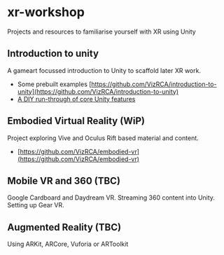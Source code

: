 # xr-workshop
Projects and resources to familiarise yourself with XR using Unity

## Introduction to unity

A gameart focussed introduction to Unity to scaffold later XR work. 

+ Some prebuilt examples [https://github.com/VizRCA/introduction-to-unity](https://github.com/VizRCA/introduction-to-unity)
+ [A DIY run-through of core Unity features](./Instructions.md)

## Embodied Virtual Reality (WiP)

Project exploring Vive and Oculus Rift based material and content.

+ [https://github.com/VizRCA/embodied-vr](https://github.com/VizRCA/embodied-vr)

## Mobile VR and 360 (TBC)

Google Cardboard and Daydream VR. Streaming 360 content into Unity. Setting up Gear VR.

## Augmented Reality (TBC)

Using ARKit, ARCore, Vuforia or ARToolkit
